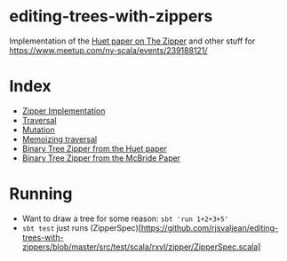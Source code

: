 # editing-trees-with-zippers
Implementation of the [Huet paper on The Zipper](http://gallium.inria.fr/~huet/PUBLIC/zip.pdf) and other stuff for https://www.meetup.com/ny-scala/events/239188121/

# Index

- [Zipper Implementation](https://github.com/rjsvaljean/editing-trees-with-zippers/blob/master/src/main/scala/rxvl/zipper/Zipper.scala#L14)
- [Traversal](https://github.com/rjsvaljean/editing-trees-with-zippers/blob/master/src/main/scala/rxvl/zipper/Zipper.scala#L15-L50)
- [Mutation](https://github.com/rjsvaljean/editing-trees-with-zippers/blob/master/src/main/scala/rxvl/zipper/Zipper.scala#L61-L85)
- [Memoizing traversal](https://github.com/rjsvaljean/editing-trees-with-zippers/blob/master/src/main/scala/rxvl/zipper/memo/MemoTree.scala)
- [Binary Tree Zipper from the Huet paper](https://github.com/rjsvaljean/editing-trees-with-zippers/blob/master/src/main/scala/rxvl/zipper/firstOrderTerm/BinaryTree.scala)
- [Binary Tree Zipper from the McBride Paper](https://github.com/rjsvaljean/editing-trees-with-zippers/blob/master/src/main/scala/rxvl/zipper/generalize/BTreeZipper.scala)

# Running

- Want to draw a tree for some reason: `sbt 'run 1+2+3+5'`
- `sbt test` just runs (ZipperSpec)[https://github.com/rjsvaljean/editing-trees-with-zippers/blob/master/src/test/scala/rxvl/zipper/ZipperSpec.scala]
